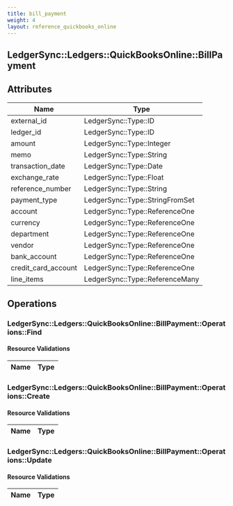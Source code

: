 ```yaml
---
title: bill_payment
weight: 4
layout: reference_quickbooks_online
---
```


## LedgerSync::Ledgers::QuickBooksOnline::BillPayment

## Attributes

| Name | Type |
| ---- | ---- |
| external_id | LedgerSync::Type::ID |
| ledger_id | LedgerSync::Type::ID |
| amount | LedgerSync::Type::Integer |
| memo | LedgerSync::Type::String |
| transaction_date | LedgerSync::Type::Date |
| exchange_rate | LedgerSync::Type::Float |
| reference_number | LedgerSync::Type::String |
| payment_type | LedgerSync::Type::StringFromSet |
| account | LedgerSync::Type::ReferenceOne |
| currency | LedgerSync::Type::ReferenceOne |
| department | LedgerSync::Type::ReferenceOne |
| vendor | LedgerSync::Type::ReferenceOne |
| bank_account | LedgerSync::Type::ReferenceOne |
| credit_card_account | LedgerSync::Type::ReferenceOne |
| line_items | LedgerSync::Type::ReferenceMany |


## Operations

### LedgerSync::Ledgers::QuickBooksOnline::BillPayment::Operations::Find

#### Resource Validations

| Name | Type |
| ---- | ---- |
### LedgerSync::Ledgers::QuickBooksOnline::BillPayment::Operations::Create

#### Resource Validations

| Name | Type |
| ---- | ---- |
### LedgerSync::Ledgers::QuickBooksOnline::BillPayment::Operations::Update

#### Resource Validations

| Name | Type |
| ---- | ---- |
